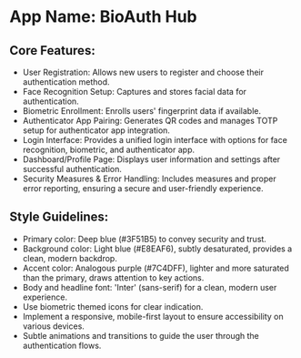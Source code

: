 # **App Name**: BioAuth Hub

## Core Features:

- User Registration: Allows new users to register and choose their authentication method.
- Face Recognition Setup: Captures and stores facial data for authentication.
- Biometric Enrollment: Enrolls users' fingerprint data if available.
- Authenticator App Pairing: Generates QR codes and manages TOTP setup for authenticator app integration.
- Login Interface: Provides a unified login interface with options for face recognition, biometric, and authenticator app.
- Dashboard/Profile Page: Displays user information and settings after successful authentication.
- Security Measures & Error Handling: Includes measures and proper error reporting, ensuring a secure and user-friendly experience.

## Style Guidelines:

- Primary color: Deep blue (#3F51B5) to convey security and trust.
- Background color: Light blue (#E8EAF6), subtly desaturated, provides a clean, modern backdrop.
- Accent color: Analogous purple (#7C4DFF), lighter and more saturated than the primary, draws attention to key actions.
- Body and headline font: 'Inter' (sans-serif) for a clean, modern user experience.
- Use biometric themed icons for clear indication.
- Implement a responsive, mobile-first layout to ensure accessibility on various devices.
- Subtle animations and transitions to guide the user through the authentication flows.